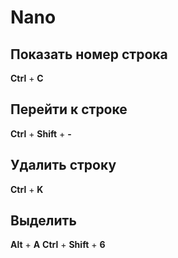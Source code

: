 # Nano
## Показать номер строка
**Ctrl** + **C**

## Перейти к строке
**Ctrl** + **Shift** + **-**

## Удалить строку
**Ctrl** + **K**

## Выделить
**Alt** + **A**
**Ctrl** + **Shift** + **6**
